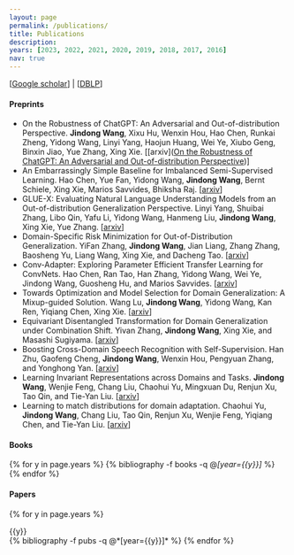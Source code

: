 ```yaml
---
layout: page
permalink: /publications/
title: Publications
description: 
years: [2023, 2022, 2021, 2020, 2019, 2018, 2017, 2016]
nav: true
---
```


[[Google scholar](https://scholar.google.com/citations?user=hBZ_tKsAAAAJ)] | [[DBLP](https://dblp.org/pid/19/2969-1.html)]

#### Preprints

- On the Robustness of ChatGPT: An Adversarial and Out-of-distribution Perspective. **Jindong Wang**, Xixu Hu, Wenxin Hou, Hao Chen, Runkai Zheng, Yidong Wang, Linyi Yang, Haojun Huang, Wei Ye, Xiubo Geng, Binxin Jiao, Yue Zhang, Xing Xie. [[arxiv]([On the Robustness of ChatGPT: An Adversarial and Out-of-distribution Perspective](https://arxiv.org/abs/2302.12095))]
- An Embarrassingly Simple Baseline for Imbalanced Semi-Supervised Learning. Hao Chen, Yue Fan, Yidong Wang, **Jindong Wang**, Bernt Schiele, Xing Xie, Marios Savvides, Bhiksha Raj. [[arxiv](https://arxiv.org/abs/2211.11086)] 
- GLUE-X: Evaluating Natural Language Understanding Models from an Out-of-distribution Generalization Perspective. Linyi Yang, Shuibai Zhang, Libo Qin, Yafu Li, Yidong Wang, Hanmeng Liu, **Jindong Wang**, Xing Xie, Yue Zhang. [[arxiv](https://arxiv.org/abs/2211.08073)]
- Domain-Specific Risk Minimization for Out-of-Distribution Generalization. YiFan Zhang, **Jindong Wang**, Jian Liang, Zhang Zhang, Baosheng Yu, Liang Wang, Xing Xie, and Dacheng Tao. [[arxiv](https://arxiv.org/pdf/2208.08661.pdf)]
- Conv-Adapter: Exploring Parameter Efficient Transfer Learning for ConvNets. Hao Chen, Ran Tao, Han Zhang, Yidong Wang, Wei Ye, Jindong Wang, Guosheng Hu, and Marios Savvides. [[arxiv](https://arxiv.org/abs/2208.07463)]
- Towards Optimization and Model Selection for Domain Generalization: A Mixup-guided Solution. Wang Lu, **Jindong Wang**, Yidong Wang, Kan Ren, Yiqiang Chen, Xing Xie. [[arxiv](https://arxiv.org/abs/2209.00652)]
- Equivariant Disentangled Transformation for Domain Generalization under Combination Shift. Yivan Zhang, **Jindong Wang**, Xing Xie, and Masashi Sugiyama. [[arxiv](https://arxiv.org/abs/2208.02011)]
- Boosting Cross-Domain Speech Recognition with Self-Supervision. Han Zhu, Gaofeng Cheng, **Jindong Wang**, Wenxin Hou, Pengyuan Zhang, and Yonghong Yan. [[arxiv](https://arxiv.org/abs/2206.09783)]
- Learning Invariant Representations across Domains and Tasks. **Jindong Wang**, Wenjie Feng, Chang Liu, Chaohui Yu, Mingxuan Du, Renjun Xu, Tao Qin, and Tie-Yan Liu. [[arxiv](https://arxiv.org/abs/2103.05114)]
- Learning to match distributions for domain adaptation. Chaohui Yu, **Jindong Wang**, Chang Liu, Tao Qin, Renjun Xu, Wenjie Feng, Yiqiang Chen, and Tie-Yan Liu. [[arxiv](https://arxiv.org/abs/2007.10791)]

#### Books

<div class="publications">

{% for y in page.years %}
  {% bibliography -f books -q @*[year={{y}}]* %}
{% endfor %}

</div>

#### Papers

<div class="publications">

{% for y in page.years %}
  <div>{{y}}</div>
  {% bibliography -f pubs -q @*[year={{y}}]* %}
{% endfor %}

</div>
